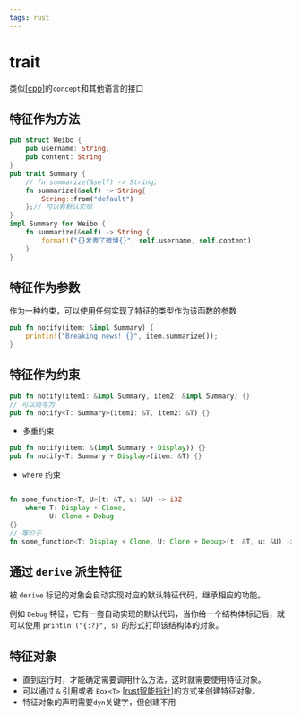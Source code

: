 ```yaml
---
tags: rust
---
```

# trait

类似[[cpp]]的`concept`和其他语言的接口

## 特征作为方法

```rust
pub struct Weibo {
    pub username: String,
    pub content: String
}
pub trait Summary {
    // fn summarize(&self) -> String;
    fn summarize(&self) -> String{
        String::from("default")
    };// 可以有默认实现
}
impl Summary for Weibo {
    fn summarize(&self) -> String {
        format!("{}发表了微博{}", self.username, self.content)
    }
}
```

## 特征作为参数

作为一种约束，可以使用任何实现了特征的类型作为该函数的参数

```rust
pub fn notify(item: &impl Summary) {
    println!("Breaking news! {}", item.summarize());
}
```

## 特征作为约束

```rust
pub fn notify(item1: &impl Summary, item2: &impl Summary) {}
// 可以简写为
pub fn notify<T: Summary>(item1: &T, item2: &T) {}
```

- 多重约束

```rust
pub fn notify(item: &(impl Summary + Display)) {}
pub fn notify<T: Summary + Display>(item: &T) {}
```

- `where` 约束

```rust

fn some_function<T, U>(t: &T, u: &U) -> i32
    where T: Display + Clone,
          U: Clone + Debug
{}
// 等价于
fn some_function<T: Display + Clone, U: Clone + Debug>(t: &T, u: &U) -> i32 {}
```

## 通过 `derive` 派生特征

被 `derive` 标记的对象会自动实现对应的默认特征代码，继承相应的功能。

例如 `Debug` 特征，它有一套自动实现的默认代码，当你给一个结构体标记后，就可以使用 `println!("{:?}", s)` 的形式打印该结构体的对象。

## 特征对象

- 直到运行时，才能确定需要调用什么方法，这时就需要使用特征对象。
- 可以通过 `&` 引用或者 `Box<T>` [[rust智能指针]]的方式来创建特征对象。
- 特征对象的声明需要`dyn`关键字，但创建不用

[//begin]: # "Autogenerated link references for markdown compatibility"
[cpp]: ../../cpp/cpp.md "Cpp"
[rust智能指针]: ../grammar/rust智能指针.md "rust智能指针"
[//end]: # "Autogenerated link references"
